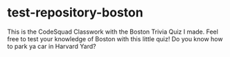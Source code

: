 # test-repository-boston
This is the CodeSquad Classwork with the Boston Trivia Quiz I made.
Feel free to test your knowledge of Boston with this little quiz! Do you know how to park ya car in Harvard Yard?
